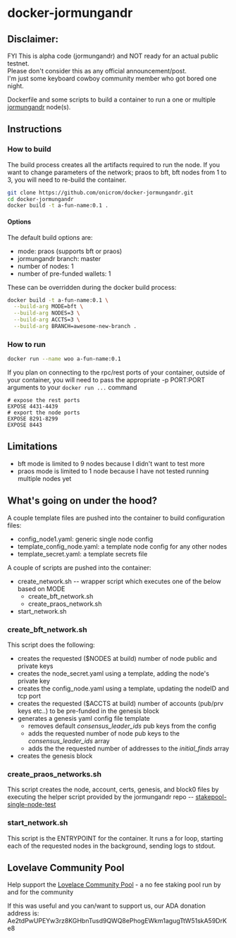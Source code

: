 # docker-jormungandr

## Disclaimer:
FYI This is alpha code (jormungandr) and NOT ready for an actual public testnet.  
Please don't consider this as any official announcement/post.  
I'm just some keyboard cowboy community member who got bored one night.  

Dockerfile and some scripts to build a container to run a one or multiple [jormungandr](https://github.com/input-output-hk/jormungandr) node(s).


## Instructions

### How to build

The build process creates all the artifacts required to run the node.  If you want to change parameters of the network; praos to bft, bft nodes from 1 to 3, you will need to re-build the container.

```bash
git clone https://github.com/onicrom/docker-jormungandr.git
cd docker-jormungandr
docker build -t a-fun-name:0.1 .
```

#### Options

The default build options are:
- mode: praos (supports bft or praos)
- jormungandr branch: master
- number of nodes: 1
- number of pre-funded wallets: 1

These can be overridden during the docker build process:
```bash
docker build -t a-fun-name:0.1 \
  --build-arg MODE=bft \
  --build-arg NODES=3 \
  --build-arg ACCTS=3 \
  --build-arg BRANCH=awesome-new-branch .
  ```
  
### How to run

```bash
docker run --name woo a-fun-name:0.1
```

If you plan on connecting to the rpc/rest ports of your container, outside of your container, you will need to pass the appropriate -p PORT:PORT arguments to your ```docker run ...``` command

```
# expose the rest ports
EXPOSE 4431-4439
# export the node ports
EXPOSE 8291-8299
EXPOSE 8443
```

## Limitations

- bft mode is limited to 9 nodes because I didn't want to test more
- praos mode is limited to 1 node because I have not tested running multiple nodes yet

## What's going on under the hood?

A couple template files are pushed into the container to build configuration files:
- config_node1.yaml: generic single node config
- template_config_node.yaml: a template node config for any other nodes
- template_secret.yaml: a template secrets file

A couple of scripts are pushed into the container:
- create_network.sh -- wrapper script which executes one of the below based on MODE
  - create_bft_network.sh
  - create_praos_network.sh
- start_network.sh

### create_bft_network.sh

This script does the following:
- creates the requested ($NODES at build) number of node public and private keys
- creates the node_secret.yaml using a template, adding the node's private key
- creates the config_node.yaml using a template, updating the nodeID and tcp port
- creates the requested ($ACCTS at build) number of accounts (pub/prv keys etc..) to be pre-funded in the genesis block
- generates a genesis yaml config file template
  - removes default *consensus_leader_ids* pub keys from the config
  - adds the requested number of node pub keys to the *consensus_leader_ids* array
  - adds the the requested number of addresses to the *initial_finds* array
- creates the genesis block

### create_praos_networks.sh

This script creates the node, account, certs, genesis, and block0 files by executing the helper script provided by the jormungandr repo -- 
[stakepool-single-node-test](https://github.com/input-output-hk/jormungandr/blob/master/scripts/stakepool-single-node-test)

### start_network.sh

This script is the ENTRYPOINT for the container.  It runs a for loop, starting each of the requested nodes in the background, sending logs to stdout.

 
 
## Lovelave Community Pool 
Help support the [Lovelace Community Pool](https://lovelace.community) - a no fee staking pool run by and for the community

If this was useful and you can/want to support us, our ADA donation address is:
Ae2tdPwUPEYw3rz8KGHbnTusd9QWQ8ePhogEWkm1agugTtW51skA59DrKe8 
